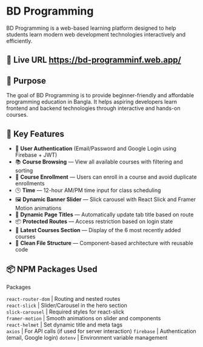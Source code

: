 # BD Programming

BD Programming is a web-based learning platform designed to help students learn modern web development technologies interactively and efficiently.

## 🔗 Live URL https://bd-programminf.web.app/

## 🎯 Purpose

The goal of BD Programming is to provide beginner-friendly and affordable programming education in Bangla. It helps aspiring developers learn frontend and backend technologies through interactive and hands-on courses.

## 🚀 Key Features

- 🔐 **User Authentication** (Email/Password and Google Login using Firebase + JWT)
- 📚 **Course Browsing** — View all available courses with filtering and sorting
- 📝 **Course Enrollment** — Users can enroll in a course and avoid duplicate enrollments
- 🕒 **Time** — 12-hour AM/PM time input for class scheduling
- 🖼️ **Dynamic Banner Slider** — Slick carousel with React Slick and Framer Motion animations
- 🧭 **Dynamic Page Titles** — Automatically update tab title based on route
- 📦 **Protected Routes** — Access restriction based on login state
- 📅 **Latest Courses Section** — Display of the 6 most recently added courses
- 📁 **Clean File Structure** — Component-based architecture with reusable code

## 📦 NPM Packages Used

Packages

`react-router-dom` | Routing and nested routes  
`react-slick` | Slider/Carousel in the hero section  
`slick-carousel` | Required styles for react-slick  
`framer-motion` | Smooth animations on slider and components  
`react-helmet` | Set dynamic title and meta tags  
`axios` | For API calls (if used for server interaction)
`firebase` | Authentication (email, Google login)
`dotenv` | Environment variable management
